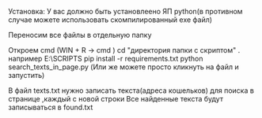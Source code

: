 Установка:
У вас должно быть установлеено ЯП python(в противном случае можете использовать скомпилированный exe файл)

Переносим все файлы в отдельную папку 

Откроем cmd (WIN + R -> cmd )
cd "директория папки с скриптом" . например E:\SCRIPTS
pip install -r requirements.txt
python search_texts_in_page.py (Или же можете просто кликнуть на файл и запустить)

В файл texts.txt нужно записать текста(адреса кошельков) для поиска в странице ,каждый с новой строки 
Все найденные текста будут записываться в found.txt
